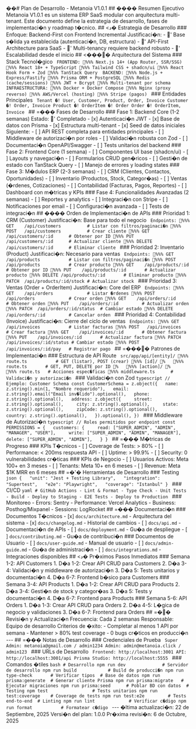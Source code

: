 ��#   P l a n   d e   D e s a r r o l l o   -   M e t a n o i a   V 1 . 0 . 1 
 
 # #   ����  R e s u m e n   E j e c u t i v o 
 
 M e t a n o i a   V 1 . 0 . 1   e s   u n   s i s t e m a   E R P   S a a S   m o d u l a r   c o n   a r q u i t e c t u r a   m u l t i - t e n a n t .   E s t e   d o c u m e n t o   d e f i n e   l a   e s t r a t e g i a   d e   d e s a r r o l l o ,   f a s e s   d e   i m p l e m e n t a c i � n   y   r o a d m a p   t � c n i c o . 
 
 # #   <د�  E s t r a t e g i a   d e   D e s a r r o l l o 
 
 # # #   * * E n f o q u e :   B a c k e n d - F i r s t   c o n   F r o n t e n d   I n c r e m e n t a l * * 
 
 * * J u s t i f i c a c i � n : * * 
 -   '  B a s e   s � l i d a   y a   e s t a b l e c i d a   ( a u t e n t i c a c i � n ,   D B ,   e s t r u c t u r a ) 
 -   '  A P I - F i r s t   A r c h i t e c t u r e   p a r a   S a a S 
 -   '  M u l t i - t e n a n c y   r e q u i e r e   b a c k e n d   r o b u s t o 
 -   '  E s c a l a b i l i d a d   d e s d e   e l   i n i c i o 
 
 # #   <����  A r q u i t e c t u r a   d e l   S i s t e m a 
 
 # # #   * * S t a c k   T e c n o l � g i c o * * 
 ` ` ` 
 F R O N T E N D : 
 % % %  N e x t . j s   1 4 +   ( A p p   R o u t e r ,   S S R / S S G ) 
 % % %  R e a c t   1 8 +   +   T y p e S c r i p t 
 % % %  T a i l w i n d   C S S   +   s h a d c n / u i 
 % % %  R e a c t   H o o k   F o r m   +   Z o d 
 % % %  T a n S t a c k   Q u e r y 
 
 B A C K E N D : 
 % % %  N o d e . j s   +   E x p r e s s / F a s t i f y 
 % % %  P r i s m a   O R M   +   P o s t g r e S Q L 
 % % %  R e d i s   ( c a c h e / s e s s i o n s ) 
 % % %  J W T   +   B c r y p t 
 % % %  M u l t i - t e n a n t   p o r   s c h e m a 
 
 I N F R A E S T R U C T U R A : 
 % % %  D o c k e r   +   D o c k e r   C o m p o s e 
 % % %  N g i n x   ( p r o x y   r e v e r s o ) 
 % % %  A W S / V e r c e l   ( h o s t i n g ) 
 % % %  S t r i p e   ( p a g o s ) 
 ` ` ` 
 
 # # #   * * E n t i d a d e s   P r i n c i p a l e s * * 
 ` ` ` 
 T e n a n t   �!  U s e r ,   C u s t o m e r ,   P r o d u c t ,   O r d e r ,   I n v o i c e 
 C u s t o m e r   �!  O r d e r ,   I n v o i c e 
 P r o d u c t   �!  O r d e r I t e m   �!  O r d e r 
 O r d e r   �!  O r d e r I t e m ,   I n v o i c e 
 ` ` ` 
 
 # #   =���  F a s e s   d e   D e s a r r o l l o 
 
 # # #   * * F a s e   1 :   B a c k e n d   C o r e   ( 1 - 2   s e m a n a s ) * * 
 * * E s t a d o : * *   '  C o m p l e t a d o 
 -   [ x ]   A u t e n t i c a c i � n   J W T 
 -   [ x ]   B a s e   d e   d a t o s   c o n   P r i s m a 
 -   [ x ]   E s t r u c t u r a   m u l t i - t e n a n t 
 -   [ x ]   S e e d   d e   d a t o s   i n i c i a l e s 
 
 * * S i g u i e n t e : * * 
 -   [   ]   A P I   R E S T   c o m p l e t a   p a r a   e n t i d a d e s   p r i n c i p a l e s 
 -   [   ]   M i d d l e w a r e   d e   a u t o r i z a c i � n   p o r   r o l e s 
 -   [   ]   V a l i d a c i � n   r o b u s t a   c o n   Z o d 
 -   [   ]   D o c u m e n t a c i � n   O p e n A P I / S w a g g e r 
 -   [   ]   T e s t s   u n i t a r i o s   d e l   b a c k e n d 
 
 # # #   * * F a s e   2 :   F r o n t e n d   C o r e   ( 1   s e m a n a ) * * 
 -   [   ]   C o m p o n e n t e s   U I   b a s e   ( s h a d c n / u i ) 
 -   [   ]   L a y o u t s   y   n a v e g a c i � n 
 -   [   ]   F o r m u l a r i o s   C R U D   g e n � r i c o s 
 -   [   ]   G e s t i � n   d e   e s t a d o   c o n   T a n S t a c k   Q u e r y 
 -   [   ]   M a n e j o   d e   e r r o r e s   y   l o a d i n g   s t a t e s 
 
 # # #   * * F a s e   3 :   M � d u l o s   E R P   ( 2 - 3   s e m a n a s ) * * 
 -   [   ]   * * C R M * *   ( C l i e n t e s ,   C o n t a c t o s ,   O p o r t u n i d a d e s ) 
 -   [   ]   * * I n v e n t a r i o * *   ( P r o d u c t o s ,   S t o c k ,   C a t e g o r � a s ) 
 -   [   ]   * * V e n t a s * *   ( � r d e n e s ,   C o t i z a c i o n e s ) 
 -   [   ]   * * C o n t a b i l i d a d * *   ( F a c t u r a s ,   P a g o s ,   R e p o r t e s ) 
 -   [   ]   * * D a s h b o a r d * *   c o n   m � t r i c a s   y   K P I s 
 
 # # #   * * F a s e   4 :   F u n c i o n a l i d a d e s   A v a n z a d a s   ( 2   s e m a n a s ) * * 
 -   [   ]   R e p o r t e s   y   a n a l y t i c s 
 -   [   ]   I n t e g r a c i � n   c o n   S t r i p e 
 -   [   ]   N o t i f i c a c i o n e s   p o r   e m a i l 
 -   [   ]   C o n f i g u r a c i � n   a v a n z a d a 
 -   [   ]   T e s t s   d e   i n t e g r a c i � n 
 
 # #   ����  O r d e n   d e   I m p l e m e n t a c i � n   d e   A P I s 
 
 # # #   * * P r i o r i d a d   1 :   C R M   ( C u s t o m e r ) * * 
 * * J u s t i f i c a c i � n : * *   B a s e   p a r a   t o d o   e l   n e g o c i o 
 ` ` ` 
 E n d p o i n t s : 
 % % %  G E T         / a p i / c u s t o m e r s                     #   L i s t a r   c o n   f i l t r o s / p a g i n a c i � n 
 % % %  P O S T       / a p i / c u s t o m e r s                     #   C r e a r   c l i e n t e 
 % % %  G E T         / a p i / c u s t o m e r s / : i d             #   O b t e n e r   p o r   I D 
 % % %  P U T         / a p i / c u s t o m e r s / : i d             #   A c t u a l i z a r   c l i e n t e 
 % % %  D E L E T E   / a p i / c u s t o m e r s / : i d             #   E l i m i n a r   c l i e n t e 
 ` ` ` 
 
 # # #   * * P r i o r i d a d   2 :   I n v e n t a r i o   ( P r o d u c t ) * * 
 * * J u s t i f i c a c i � n : * *   N e c e s a r i o   p a r a   v e n t a s 
 ` ` ` 
 E n d p o i n t s : 
 % % %  G E T         / a p i / p r o d u c t s                       #   L i s t a r   c o n   f i l t r o s / p a g i n a c i � n 
 % % %  P O S T       / a p i / p r o d u c t s                       #   C r e a r   p r o d u c t o 
 % % %  G E T         / a p i / p r o d u c t s / : i d               #   O b t e n e r   p o r   I D 
 % % %  P U T         / a p i / p r o d u c t s / : i d               #   A c t u a l i z a r   p r o d u c t o 
 % % %  D E L E T E   / a p i / p r o d u c t s / : i d               #   E l i m i n a r   p r o d u c t o 
 % % %  P A T C H     / a p i / p r o d u c t s / : i d / s t o c k   #   A c t u a l i z a r   s t o c k 
 ` ` ` 
 
 # # #   * * P r i o r i d a d   3 :   V e n t a s   ( O r d e r   +   O r d e r I t e m ) * * 
 * * J u s t i f i c a c i � n : * *   C o r e   d e l   E R P 
 ` ` ` 
 E n d p o i n t s : 
 % % %  G E T         / a p i / o r d e r s                           #   L i s t a r   � r d e n e s 
 % % %  P O S T       / a p i / o r d e r s                           #   C r e a r   o r d e n 
 % % %  G E T         / a p i / o r d e r s / : i d                   #   O b t e n e r   o r d e n 
 % % %  P U T         / a p i / o r d e r s / : i d                   #   A c t u a l i z a r   o r d e n 
 % % %  P A T C H     / a p i / o r d e r s / : i d / s t a t u s     #   C a m b i a r   e s t a d o 
 % % %  D E L E T E   / a p i / o r d e r s / : i d                   #   C a n c e l a r   o r d e n 
 ` ` ` 
 
 # # #   * * P r i o r i d a d   4 :   C o n t a b i l i d a d   ( I n v o i c e ) * * 
 * * J u s t i f i c a c i � n : * *   C i e r r e   d e l   c i c l o   d e   v e n t a s 
 ` ` ` 
 E n d p o i n t s : 
 % % %  G E T         / a p i / i n v o i c e s                       #   L i s t a r   f a c t u r a s 
 % % %  P O S T       / a p i / i n v o i c e s                       #   C r e a r   f a c t u r a 
 % % %  G E T         / a p i / i n v o i c e s / : i d               #   O b t e n e r   f a c t u r a 
 % % %  P U T         / a p i / i n v o i c e s / : i d               #   A c t u a l i z a r   f a c t u r a 
 % % %  P A T C H     / a p i / i n v o i c e s / : i d / s t a t u s   #   C a m b i a r   e s t a d o 
 % % %  P O S T       / a p i / i n v o i c e s / : i d / p a y       #   R e g i s t r a r   p a g o 
 ` ` ` 
 
 # #   =����  P a t r o n e s   d e   I m p l e m e n t a c i � n 
 
 # # #   * * E s t r u c t u r a   d e   A P I   R o u t e * * 
 ` ` ` 
 s r c / a p p / a p i / [ e n t i t y ] / 
 % % %  r o u t e . t s                       #   G E T   ( l i s t a r ) ,   P O S T   ( c r e a r ) 
 % % %  [ i d ] / 
 %      % % %  r o u t e . t s               #   G E T ,   P U T ,   D E L E T E   p o r   I D 
 %      % % %  [ a c t i o n ] / 
 %              % % %  r o u t e . t s       #   A c c i o n e s   e s p e c � f i c a s 
 % % %  m i d d l e w a r e . t s             #   V a l i d a c i � n   y   a u t o r i z a c i � n 
 ` ` ` 
 
 # # #   * * V a l i d a c i � n   c o n   Z o d * * 
 ` ` ` t y p e s c r i p t 
 / /   E j e m p l o :   C u s t o m e r   S c h e m a 
 c o n s t   C u s t o m e r S c h e m a   =   z . o b j e c t ( { 
     n a m e :   z . s t r i n g ( ) . m i n ( 1 ,   " N o m b r e   r e q u e r i d o " ) , 
     e m a i l :   z . s t r i n g ( ) . e m a i l ( " E m a i l   i n v � l i d o " ) . o p t i o n a l ( ) , 
     p h o n e :   z . s t r i n g ( ) . o p t i o n a l ( ) , 
     a d d r e s s :   z . o b j e c t ( { 
         s t r e e t :   z . s t r i n g ( ) . o p t i o n a l ( ) , 
         c i t y :   z . s t r i n g ( ) . o p t i o n a l ( ) , 
         s t a t e :   z . s t r i n g ( ) . o p t i o n a l ( ) , 
         z i p C o d e :   z . s t r i n g ( ) . o p t i o n a l ( ) , 
         c o u n t r y :   z . s t r i n g ( ) . o p t i o n a l ( ) , 
     } ) . o p t i o n a l ( ) , 
 } ) 
 ` ` ` 
 
 # # #   * * M i d d l e w a r e   d e   A u t o r i z a c i � n * * 
 ` ` ` t y p e s c r i p t 
 / /   R o l e s   p e r m i t i d o s   p o r   e n d p o i n t 
 c o n s t   P E R M I S S I O N S   =   { 
     c u s t o m e r s :   { 
         r e a d :   [ " S U P E R _ A D M I N " ,   " A D M I N " ,   " M A N A G E R " ,   " U S E R " ] , 
         w r i t e :   [ " S U P E R _ A D M I N " ,   " A D M I N " ,   " M A N A G E R " ] , 
         d e l e t e :   [ " S U P E R _ A D M I N " ,   " A D M I N " ] , 
     } 
 } 
 ` ` ` 
 
 # #   =���  M � t r i c a s   d e   P r o g r e s o 
 
 # # #   * * K P I s   T � c n i c o s * * 
 -   [   ]   * * C o v e r a g e   d e   T e s t s : * *   >   8 0 % 
 -   [   ]   * * P e r f o r m a n c e : * *   <   2 0 0 m s   r e s p u e s t a   A P I 
 -   [   ]   * * U p t i m e : * *   >   9 9 . 9 % 
 -   [   ]   * * S e c u r i t y : * *   0   v u l n e r a b i l i d a d e s   c r � t i c a s 
 
 # # #   * * K P I s   d e   N e g o c i o * * 
 -   [   ]   * * U s u a r i o s   A c t i v o s : * *   M e t a   1 0 0 +   e n   3   m e s e s 
 -   [   ]   * * T e n a n t s : * *   M e t a   1 0 +   e n   6   m e s e s 
 -   [   ]   * * R e v e n u e : * *   M e t a   $ 1 K   M R R   e n   6   m e s e s 
 
 # #   =�'�  H e r r a m i e n t a s   d e   D e s a r r o l l o 
 
 # # #   * * T e s t i n g * * 
 ` ` ` j s o n 
 { 
     " u n i t " :   " J e s t   +   T e s t i n g   L i b r a r y " , 
     " i n t e g r a t i o n " :   " S u p e r t e s t " , 
     " e 2 e " :   " P l a y w r i g h t " , 
     " c o v e r a g e " :   " I s t a n b u l " 
 } 
 ` ` ` 
 
 # # #   * * C I / C D * * 
 ` ` ` y a m l 
 #   G i t H u b   A c t i o n s 
 -   L i n t   &   F o r m a t 
 -   T y p e   C h e c k 
 -   U n i t   T e s t s 
 -   B u i l d 
 -   D e p l o y   t o   S t a g i n g 
 -   E 2 E   T e s t s 
 -   D e p l o y   t o   P r o d u c t i o n 
 ` ` ` 
 
 # # #   * * M o n i t o r e o * * 
 -   * * E r r o r s : * *   S e n t r y 
 -   * * P e r f o r m a n c e : * *   V e r c e l   A n a l y t i c s 
 -   * * B u s i n e s s : * *   P o s t h o g / M i x p a n e l 
 -   * * S e s s i o n s : * *   L o g R o c k e t 
 
 # #   =���  D o c u m e n t a c i � n 
 
 # # #   * * D o c u m e n t o s   T � c n i c o s * * 
 -   [ x ]   ` d o c s / a r c h i t e c t u r e . m d `   -   A r q u i t e c t u r a   d e l   s i s t e m a 
 -   [ x ]   ` d o c s / c h a n g e l o g . m d `   -   H i s t o r i a l   d e   c a m b i o s 
 -   [   ]   ` d o c s / a p i . m d `   -   D o c u m e n t a c i � n   d e   A P I s 
 -   [   ]   ` d o c s / d e p l o y m e n t . m d `   -   G u � a   d e   d e s p l i e g u e 
 -   [   ]   ` d o c s / c o n t r i b u t i n g . m d `   -   G u � a   d e   c o n t r i b u c i � n 
 
 # # #   * * D o c u m e n t o s   d e   U s u a r i o * * 
 -   [   ]   ` d o c s / u s e r - g u i d e . m d `   -   M a n u a l   d e   u s u a r i o 
 -   [   ]   ` d o c s / a d m i n - g u i d e . m d `   -   G u � a   d e   a d m i n i s t r a c i � n 
 -   [   ]   ` d o c s / i n t e g r a t i o n s . m d `   -   I n t e g r a c i o n e s   d i s p o n i b l e s 
 
 # #   <د�  P r � x i m o s   P a s o s   I n m e d i a t o s 
 
 # # #   * * S e m a n a   1 - 2 :   A P I   C u s t o m e r s * * 
 1 .   * * D � a   1 - 2 : * *   C r e a r   A P I   C R U D   p a r a   C u s t o m e r s 
 2 .   * * D � a   3 - 4 : * *   V a l i d a c i � n   y   m i d d l e w a r e   d e   a u t o r i z a c i � n 
 3 .   * * D � a   5 : * *   T e s t s   u n i t a r i o s   y   d o c u m e n t a c i � n 
 4 .   * * D � a   6 - 7 : * *   F r o n t e n d   b � s i c o   p a r a   C u s t o m e r s 
 
 # # #   * * S e m a n a   3 - 4 :   A P I   P r o d u c t s * * 
 1 .   * * D � a   1 - 2 : * *   C r e a r   A P I   C R U D   p a r a   P r o d u c t s 
 2 .   * * D � a   3 - 4 : * *   G e s t i � n   d e   s t o c k   y   c a t e g o r � a s 
 3 .   * * D � a   5 : * *   T e s t s   y   d o c u m e n t a c i � n 
 4 .   * * D � a   6 - 7 : * *   F r o n t e n d   p a r a   P r o d u c t s 
 
 # # #   * * S e m a n a   5 - 6 :   A P I   O r d e r s * * 
 1 .   * * D � a   1 - 3 : * *   C r e a r   A P I   C R U D   p a r a   O r d e r s 
 2 .   * * D � a   4 - 5 : * *   L � g i c a   d e   n e g o c i o   y   v a l i d a c i o n e s 
 3 .   * * D � a   6 - 7 : * *   F r o n t e n d   p a r a   O r d e r s 
 
 # #   =��  R e v i s i � n   y   A c t u a l i z a c i � n 
 
 * * F r e c u e n c i a : * *   C a d a   2   s e m a n a s 
 * * R e s p o n s a b l e : * *   E q u i p o   d e   d e s a r r o l l o 
 * * C r i t e r i o s   d e   � x i t o : * * 
 -   C o m p l e t a r   a l   m e n o s   1   A P I   p o r   s e m a n a 
 -   M a n t e n e r   >   8 0 %   t e s t   c o v e r a g e 
 -   0   b u g s   c r � t i c o s   e n   p r o d u c c i � n 
 
 - - - 
 
 # #   =���  N o t a s   d e   D e s a r r o l l o 
 
 # # #   * * C r e d e n c i a l e s   d e   P r u e b a * * 
 ` ` ` 
 S u p e r   A d m i n :   m e t a n o i a @ g m a i l . c o m   /   a d m i n 1 2 3 4 
 A d m i n :   a d m i n @ m e t a n o i a . c l i c k   /   a d m i n 1 2 3 
 ` ` ` 
 
 # # #   * * U R L s   d e   D e s a r r o l l o * * 
 ` ` ` 
 F r o n t e n d :   h t t p : / / l o c a l h o s t : 3 0 0 1 
 A P I :   h t t p : / / l o c a l h o s t : 3 0 0 1 / a p i 
 P r i s m a   S t u d i o :   h t t p : / / l o c a l h o s t : 5 5 5 5 
 ` ` ` 
 
 # # #   * * C o m a n d o s   � t i l e s * * 
 ` ` ` b a s h 
 #   D e s a r r o l l o 
 n p m   r u n   d e v                             #   S e r v i d o r   d e   d e s a r r o l l o 
 n p m   r u n   b u i l d                         #   B u i l d   d e   p r o d u c c i � n 
 n p m   r u n   t y p e - c h e c k               #   V e r i f i c a r   t i p o s 
 
 #   B a s e   d e   d a t o s 
 n p m   r u n   p r i s m a : g e n e r a t e     #   G e n e r a r   c l i e n t e   P r i s m a 
 n p m   r u n   p r i s m a : m i g r a t e       #   E j e c u t a r   m i g r a c i o n e s 
 n p m   r u n   p r i s m a : s e e d             #   P o b l a r   B D   c o n   d a t o s 
 
 #   T e s t i n g 
 n p m   t e s t                                   #   T e s t s   u n i t a r i o s 
 n p m   r u n   t e s t : c o v e r a g e         #   C o v e r a g e   d e   t e s t s 
 n p m   r u n   t e s t : e 2 e                   #   T e s t s   e n d - t o - e n d 
 
 #   L i n t i n g 
 n p m   r u n   l i n t                           #   V e r i f i c a r   c � d i g o 
 n p m   r u n   f o r m a t                       #   F o r m a t e a r   c � d i g o 
 ` ` ` 
 
 - - - 
 
 * * � l t i m a   a c t u a l i z a c i � n : * *   2 2   d e   S e p t i e m b r e ,   2 0 2 5 
 * * V e r s i � n   d e l   p l a n : * *   1 . 0 . 0 
 * * P r � x i m a   r e v i s i � n : * *   6   d e   O c t u b r e ,   2 0 2 5 
 
